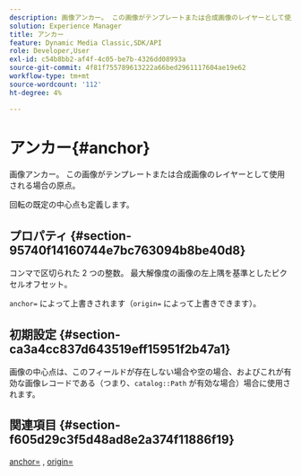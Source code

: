 ```yaml
---
description: 画像アンカー。 この画像がテンプレートまたは合成画像のレイヤーとして使用される場合の原点。
solution: Experience Manager
title: アンカー
feature: Dynamic Media Classic,SDK/API
role: Developer,User
exl-id: c54b8bb2-af4f-4c05-be7b-4326dd08993a
source-git-commit: 4f81f755789613222a66bed2961117604ae19e62
workflow-type: tm+mt
source-wordcount: '112'
ht-degree: 4%

---
```


# アンカー{#anchor}

画像アンカー。 この画像がテンプレートまたは合成画像のレイヤーとして使用される場合の原点。

回転の既定の中心点も定義します。

## プロパティ {#section-95740f14160744e7bc763094b8be40d8}

コンマで区切られた 2 つの整数。 最大解像度の画像の左上隅を基準としたピクセルオフセット。

`anchor=` によって上書きされます（`origin=` によって上書きできます）。

## 初期設定 {#section-ca3a4cc837d643519eff15951f2b47a1}

画像の中心点は、このフィールドが存在しない場合や空の場合、およびこれが有効な画像レコードである（つまり、`catalog::Path` が有効な場合）場合に使用されます。

## 関連項目 {#section-f605d29c3f5d48ad8e2a374f11886f19}

[anchor=](/help/aem-is-ir-api/is-api/http-ref/image-serving-api-ref/c-http-protocol-reference/c-command-reference/r-anchor.md) , [origin=](/help/aem-is-ir-api/is-api/http-ref/image-serving-api-ref/c-http-protocol-reference/c-command-reference/r-origin.md)
